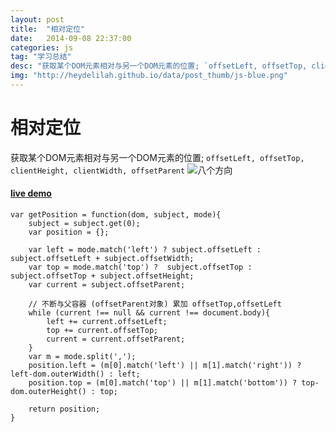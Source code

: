 ```yaml
---
layout: post
title:  "相对定位"
date:   2014-09-08 22:37:00
categories: js
tag: "学习总结"
desc: "获取某个DOM元素相对与另一个DOM元素的位置; `offsetLeft, offsetTop, clientHeight, clientWidth, offsetParent`"
img: "http://heydelilah.github.io/data/post_thumb/js-blue.png"
---
```


相对定位
======================

获取某个DOM元素相对与另一个DOM元素的位置; `offsetLeft, offsetTop, clientHeight, clientWidth, offsetParent`
![八个方向](http://heydelilah.github.io/data/position.png)

#### [live demo](http://heydelilah.github.io/demos/position.html)

```
var getPosition = function(dom, subject, mode){
	subject = subject.get(0);
	var position = {};

	var left = mode.match('left') ? subject.offsetLeft : subject.offsetLeft + subject.offsetWidth;
	var top = mode.match('top') ?  subject.offsetTop : subject.offsetTop + subject.offsetHeight;
	var current = subject.offsetParent;

	// 不断与父容器 (offsetParent对象) 累加 offsetTop,offsetLeft
	while (current !== null && current !== document.body){
		left += current.offsetLeft;
		top += current.offsetTop;
		current = current.offsetParent;
	}
	var m = mode.split(',');
	position.left = (m[0].match('left') || m[1].match('right')) ? left-dom.outerWidth() : left;
	position.top = (m[0].match('top') || m[1].match('bottom')) ? top-dom.outerHeight() : top;

	return position;
}
```




